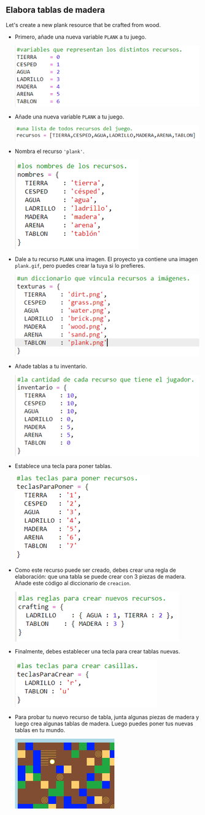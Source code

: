 ## Elabora tablas de madera

Let's create a new plank resource that be crafted from wood.

+ Primero, añade una nueva variable `PLANK` a tu juego.
    
    ![captura de pantalla](images/craft-plank-const.png)

+ Añade una nueva variable `PLANK` a tu juego.
    
    ![captura de pantalla](images/craft-plank-resources.png)

+ Nombra el recurso `'plank'`.
    
    ![captura de pantalla](images/craft-plank-names.png)

+ Dale a tu recurso `PLANK` una imagen. El proyecto ya contiene una imagen `plank.gif`, pero puedes crear la tuya si lo prefieres.
    
    ![captura de pantalla](images/craft-plank-textures.png)

+ Añade tablas a tu inventario.
    
    ![captura de pantalla](images/craft-plank-inventory.png)

+ Establece una tecla para poner tablas.
    
    ![captura de pantalla](images/craft-plank-placekeys.png)

+ Como este recurso puede ser creado, debes crear una regla de elaboración: que una tabla se puede crear con 3 piezas de madera. Añade este código al diccionario de `creacion`.
    
    ![captura de pantalla](images/craft-plank-crafting.png)

+ Finalmente, debes establecer una tecla para crear tablas nuevas.
    
    ![captura de pantalla](images/craft-plank-craftkeys.png)

+ Para probar tu nuevo recurso de tabla, junta algunas piezas de madera y luego crea algunas tablas de madera. Luego puedes poner tus nuevas tablas en tu mundo.
    
    ![captura de pantalla](images/craft-plank-test.png)